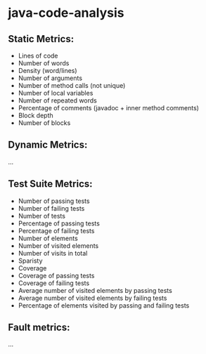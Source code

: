 # java-code-analysis

## Static Metrics:

- Lines of code
- Number of words
- Density (word/lines)
- Number of arguments
- Number of method calls (not unique)
- Number of local variables
- Number of repeated words
- Percentage of comments (javadoc + inner method comments)
- Block depth
- Number of blocks

## Dynamic Metrics:

...

## Test Suite Metrics:
- Number of passing tests
- Number of failing tests
- Number of tests
- Percentage of passing tests
- Percentage of failing tests
- Number of elements
- Number of visited elements
- Number of visits in total
- Sparisty
- Coverage
- Coverage of passing tests
- Coverage of failing tests
- Average number of visited elements by passing tests
- Average number of visited elements by failing tests
- Percentage of elements visited by passing and failing tests

## Fault metrics:

...
